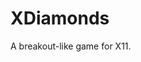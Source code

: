 
XDiamonds
==============================================================================
A breakout-like game for X11.

